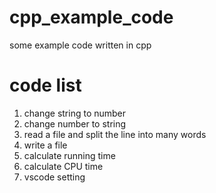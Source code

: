 # cpp_example_code
some example code written in cpp
# code list
1. change string to number
2. change number to string
3. read a file and split the line into many words
4. write a file
5. calculate running time
6. calculate CPU time
7. vscode setting
